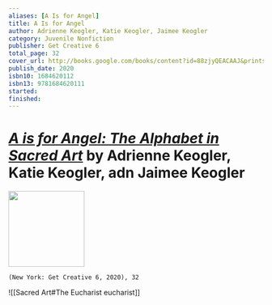 ```yaml
---
aliases: [A Is for Angel]
title: A Is for Angel
author: Adrienne Keogler, Katie Keogler, Jaimee Keogler
category: Juvenile Nonfiction
publisher: Get Creative 6
total_page: 32
cover_url: http://books.google.com/books/content?id=88zjyQEACAAJ&printsec=frontcover&img=1&zoom=1&source=gbs_api
publish_date: 2020
isbn10: 1684620112
isbn13: 9781684620111
started: 
finished: 
---
```

# [*A is for Angel: The Alphabet in Sacred Art*](https://www.amazon.com/Angel-Alphabet-Sacred-Art/dp/1684620112) by Adrienne Keogler, Katie Keogler, adn Jaimee Keogler


<img src="http://books.google.com/books/content?id=88zjyQEACAAJ&printsec=frontcover&img=1&zoom=1&source=gbs_api" width=150>

`(New York: Get Creative 6, 2020), 32`


![[Sacred Art#The Eucharist eucharist]]






